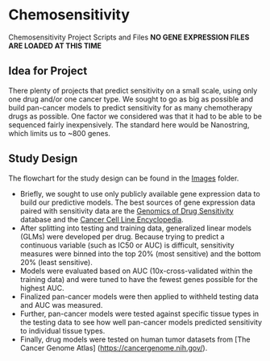 # Chemosensitivity
Chemosensitivity Project Scripts and Files
**NO GENE EXPRESSION FILES ARE LOADED AT THIS TIME**

## Idea for Project
There plenty of projects that predict sensitivity on a small scale, using only one drug and/or one cancer type. We sought to go as big as possible and build pan-cancer models to predict sensitivity for as many chemotherapy drugs as possible. One factor we considered was that it had to be able to be sequenced fairly inexpensively. The standard here would be Nanostring, which limits us to ~800 genes.

## Study Design
The flowchart for the study design can be found in the [Images](https://github.com/JWellsBio/Chemosensitivity/tree/master/Images) folder. 
+ Briefly, we sought to use only publicly available gene expression data to build our predictive models. The best sources of gene expression data paired with sensitivity data are the [Genomics of Drug Sensitivity](https://www.cancerrxgene.org/) database and the [Cancer Cell Line Encyclopedia](https://portals.broadinstitute.org/ccle).
+ After splitting into testing and training data, generalized linear models (GLMs) were developed per drug. Because trying to predict a continuous variable (such as IC50 or AUC) is difficult, sensitivity measures were binned into the top 20% (most sensitive) and the bottom 20% (least sensitive).
+ Models were evaluated based on AUC (10x-cross-validated within the training data) and were tuned to have the fewest genes possible for the highest AUC.
+ Finalized pan-cancer models were then applied to withheld testing data and AUC was measured.
+ Further, pan-cancer models were tested against specific tissue types in the testing data to see how well pan-cancer models predicted sensitivity to individual tissue types.
+ Finally, drug models were tested on human tumor datasets from [The Cancer Genome Atlas] (https://cancergenome.nih.gov/).
